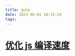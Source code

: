 ```yaml
---
title: gulp
date: 2023-06-01 16:15:24
tags:
---
```


# [优化 js 编译速度](https://gulpjs.com/docs/en/getting-started/quick-start)
